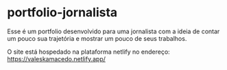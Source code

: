 # portfolio-jornalista
Esse é um portfolio desenvolvido para uma jornalista com a ideia de contar um pouco sua trajetória e mostrar um pouco de seus trabalhos.

O site está hospedado na plataforma netlify no endereço: https://valeskamacedo.netlify.app/
